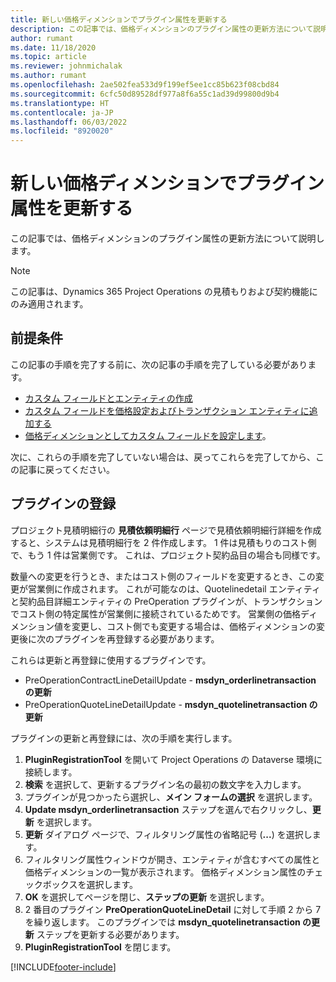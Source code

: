 ```yaml
---
title: 新しい価格ディメンションでプラグイン属性を更新する
description: この記事では、価格ディメンションのプラグイン属性の更新方法について説明します。
author: rumant
ms.date: 11/18/2020
ms.topic: article
ms.reviewer: johnmichalak
ms.author: rumant
ms.openlocfilehash: 2ae502fea533d9f199ef5ee1cc85b623f08cbd84
ms.sourcegitcommit: 6cfc50d89528df977a8f6a55c1ad39d99800d9b4
ms.translationtype: HT
ms.contentlocale: ja-JP
ms.lasthandoff: 06/03/2022
ms.locfileid: "8920020"
---
```

# <a name="update-plug-in-attributes-with-new-pricing-dimensions"></a>新しい価格ディメンションでプラグイン属性を更新する

この記事では、価格ディメンションのプラグイン属性の更新方法について説明します。

> [!NOTE]
> この記事は、Dynamics 365 Project Operations の見積もりおよび契約機能にのみ適用されます。

## <a name="prerequisites"></a>前提条件
この記事の手順を完了する前に、次の記事の手順を完了している必要があります。

  - [カスタム フィールドとエンティティの作成](create-custom-fields-entities-pricing-dimensions.md) 
  - [カスタム フィールドを価格設定およびトランザクション エンティティに追加する](add-custom-fields-price-setup-transactional-entities.md)
  - [価格ディメンションとしてカスタム フィールドを設定します](set-up-custom-fields-pricing-dimensions.md)。 
  
次に、これらの手順を完了していない場合は、戻ってこれらを完了してから、この記事に戻ってください。

## <a name="register-a-plug-in"></a>プラグインの登録
プロジェクト見積明細行の **見積依頼明細行** ページで見積依頼明細行詳細を作成すると、システムは見積明細行を 2 件作成します。 1 件は見積もりのコスト側で、もう 1 件は営業側です。 これは、プロジェクト契約品目の場合も同様です。

数量への変更を行うとき、またはコスト側のフィールドを変更するとき、この変更が営業側に作成されます。 これが可能なのは、Quotelinedetail エンティティと契約品目詳細エンティティの PreOperation プラグインが、トランザクションでコスト側の特定属性が営業側に接続されているためです。 営業側の価格ディメンション値を変更し、コスト側でも変更する場合は、価格ディメンションの変更後に次のプラグインを再登録する必要があります。

これらは更新と再登録に使用するプラグインです。

- PreOperationContractLineDetailUpdate - **msdyn_orderlinetransaction の更新**
- PreOperationQuoteLineDetailUpdate - **msdyn_quotelinetransaction の更新**

プラグインの更新と再登録には、次の手順を実行します。

1. **PluginRegistrationTool** を開いて Project Operations の Dataverse 環境に接続します。
2. **検索** を選択して、更新するプラグイン名の最初の数文字を入力します。
3. プラグインが見つかったら選択し、**メイン フォームの選択** を選択します。
4. **Update msdyn_orderlinetransaction** ステップを選んで右クリックし、**更新** を選択します。
5. **更新** ダイアログ ページで、フィルタリング属性の省略記号 (**...**) を選択します。
6. フィルタリング属性ウィンドウが開き、エンティティが含むすべての属性と価格ディメンションの一覧が表示されます。 価格ディメンション属性のチェックボックスを選択します。
7. **OK** を選択してページを閉じ、**ステップの更新** を選択します。
8. 2 番目のプラグイン **PreOperationQuoteLineDetail** に対して手順 2 から 7 を繰り返します。 このプラグインでは **msdyn_quotelinetransaction の更新** ステップを更新する必要があります。
9. **PluginRegistrationTool** を閉じます。


[!INCLUDE[footer-include](../includes/footer-banner.md)]